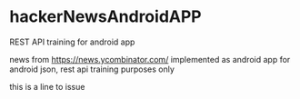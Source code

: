 # hackerNewsAndroidAPP
REST API training for android app

news from https://news.ycombinator.com/
implemented as android app
for android json, rest api training purposes only

this is a line to issue